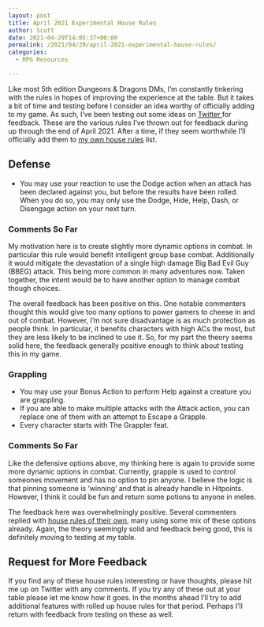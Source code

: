 ```yaml
---
layout: post
title: April 2021 Experimental House Rules
author: Scott
date: 2021-04-29T14:05:37+00:00
permalink: /2021/04/29/april-2021-experimental-house-rules/
categories:
  - RPG Resources

---
```

Like most 5th edition Dungeons & Dragons DMs, I&#8217;m constantly tinkering with the rules in hopes of improving the experience at the table. But it takes a bit of time and testing before I consider an idea worthy of officially adding to my game. As such, I&#8217;ve been testing out some ideas on <a href="https://www.twitter.com/optionalrule" target="_blank" rel="noreferrer noopener">Twitter </a>for feedback. These are the various rules I&#8217;ve thrown out for feedback during up through the end of April 2021. After a time, if they seem worthwhile I&#8217;ll officially add them to <a href="https://optionalrule.com/2021/02/10/my-current-5e-house-rules/" target="_blank" rel="noreferrer noopener">my own house rules</a> list.

## Defense

  * You may use your reaction to use the Dodge action when an attack has been declared against you, but before the results have been rolled. When you do so, you may only use the Dodge, Hide, Help, Dash, or Disengage action on your next turn.

### Comments So Far

My motivation here is to create slightly more dynamic options in combat. In particular this rule would benefit intelligent group base combat. Additionally it would mitigate the devastation of a single high damage Big Bad Evil Guy (BBEG) attack. This being more common in many adventures now. Taken together, the intent would be to have another option to manage combat though choices.

The overall feedback has been positive on this. One notable commenters thought this would give too many options to power gamers to cheese in and out of combat. However, I&#8217;m not sure disadvantage is as much protection as people think. In particular, it benefits characters with high ACs the most, but they are less likely to be inclined to use it. So, for my part the theory seems solid here, the feedback generally positive enough to think about testing this in my game.

### Grappling

  * You may use your Bonus Action to perform Help against a creature you are grappling.
  * If you are able to make multiple attacks with the Attack action, you can replace one of them with an attempt to Escape a Grapple.
  * Every character starts with The Grappler feat.

### Comments So Far

Like the defensive options above, my thinking here is again to provide some more dynamic options in combat. Currently, grapple is used to control someones movement and has no option to pin anyone. I believe the logic is that pinning someone is &#8216;winning&#8217; and that is already handle in Hitpoints. However, I think it could be fun and return some potions to anyone in melee.

The feedback here was overwhelmingly positive. Several commenters replied with <a href="https://thinkdm.org/2018/06/16/grappling/" target="_blank" rel="noreferrer noopener">house rules of their own</a>, many using some mix of these options already. Again, the theory seemingly solid and feedback being good, this is definitely moving to testing at my table.

## Request for More Feedback

If you find any of these house rules interesting or have thoughts, please hit me up on Twitter with any comments. If you try any of these out at your table please let me know how it goes. In the months ahead I&#8217;ll try to add additional features with rolled up house rules for that period. Perhaps I&#8217;ll return with feedback from testing on these as well.
